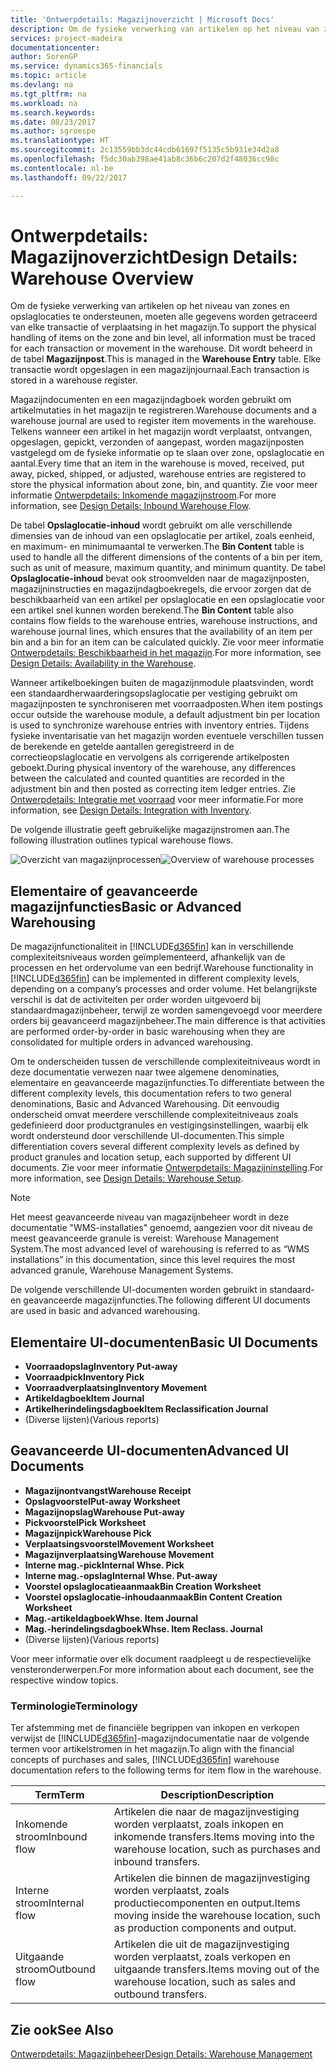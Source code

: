 ```yaml
---
title: 'Ontwerpdetails: Magazijnoverzicht | Microsoft Docs'
description: Om de fysieke verwerking van artikelen op het niveau van zones en opslaglocaties te ondersteunen, moeten alle gegevens worden getraceerd van elke transactie of verplaatsing in het magazijn. Dit wordt beheerd in de tabel **Magazijnpost**. Elke transactie wordt opgeslagen in een magazijnjournaal.
services: project-madeira
documentationcenter: 
author: SorenGP
ms.service: dynamics365-financials
ms.topic: article
ms.devlang: na
ms.tgt_pltfrm: na
ms.workload: na
ms.search.keywords: 
ms.date: 08/23/2017
ms.author: sgroespe
ms.translationtype: HT
ms.sourcegitcommit: 2c13559bb3dc44cdb61697f5135c5b931e34d2a8
ms.openlocfilehash: f5dc30ab398ae41ab8c36b6c207d2f48036cc98c
ms.contentlocale: nl-be
ms.lasthandoff: 09/22/2017

---
```

# <a name="design-details-warehouse-overview"></a><span data-ttu-id="f6999-105">Ontwerpdetails: Magazijnoverzicht</span><span class="sxs-lookup"><span data-stu-id="f6999-105">Design Details: Warehouse Overview</span></span>
<span data-ttu-id="f6999-106">Om de fysieke verwerking van artikelen op het niveau van zones en opslaglocaties te ondersteunen, moeten alle gegevens worden getraceerd van elke transactie of verplaatsing in het magazijn.</span><span class="sxs-lookup"><span data-stu-id="f6999-106">To support the physical handling of items on the zone and bin level, all information must be traced for each transaction or movement in the warehouse.</span></span> <span data-ttu-id="f6999-107">Dit wordt beheerd in de tabel **Magazijnpost**.</span><span class="sxs-lookup"><span data-stu-id="f6999-107">This is managed in the **Warehouse Entry** table.</span></span> <span data-ttu-id="f6999-108">Elke transactie wordt opgeslagen in een magazijnjournaal.</span><span class="sxs-lookup"><span data-stu-id="f6999-108">Each transaction is stored in a warehouse register.</span></span>  

<span data-ttu-id="f6999-109">Magazijndocumenten en een magazijndagboek worden gebruikt om artikelmutaties in het magazijn te registreren.</span><span class="sxs-lookup"><span data-stu-id="f6999-109">Warehouse documents and a warehouse journal are used to register item movements in the warehouse.</span></span> <span data-ttu-id="f6999-110">Telkens wanneer een artikel in het magazijn wordt verplaatst, ontvangen, opgeslagen, gepickt, verzonden of aangepast, worden magazijnposten vastgelegd om de fysieke informatie op te slaan over zone, opslaglocatie en aantal.</span><span class="sxs-lookup"><span data-stu-id="f6999-110">Every time that an item in the warehouse is moved, received, put away, picked, shipped, or adjusted, warehouse entries are registered to store the physical information about zone, bin, and quantity.</span></span> <span data-ttu-id="f6999-111">Zie voor meer informatie [Ontwerpdetails: Inkomende magazijnstroom](design-details-outbound-warehouse-flow.md).</span><span class="sxs-lookup"><span data-stu-id="f6999-111">For more information, see [Design Details: Inbound Warehouse Flow](design-details-outbound-warehouse-flow.md).</span></span>  

<span data-ttu-id="f6999-112">De tabel **Opslaglocatie-inhoud** wordt gebruikt om alle verschillende dimensies van de inhoud van een opslaglocatie per artikel, zoals eenheid, en maximum- en minimumaantal te verwerken.</span><span class="sxs-lookup"><span data-stu-id="f6999-112">The **Bin Content** table is used to handle all the different dimensions of the contents of a bin per item, such as unit of measure, maximum quantity, and minimum quantity.</span></span> <span data-ttu-id="f6999-113">De tabel **Opslaglocatie-inhoud** bevat ook stroomvelden naar de magazijnposten, magazijninstructies en magazijndagboekregels, die ervoor zorgen dat de beschikbaarheid van een artikel per opslaglocatie en een opslaglocatie voor een artikel snel kunnen worden berekend.</span><span class="sxs-lookup"><span data-stu-id="f6999-113">The **Bin Content** table also contains flow fields to the warehouse entries, warehouse instructions, and warehouse journal lines, which ensures that the availability of an item per bin and a bin for an item can be calculated quickly.</span></span> <span data-ttu-id="f6999-114">Zie voor meer informatie [Ontwerpdetails: Beschikbaarheid in het magazijn](design-details-availability-in-the-warehouse.md).</span><span class="sxs-lookup"><span data-stu-id="f6999-114">For more information, see [Design Details: Availability in the Warehouse](design-details-availability-in-the-warehouse.md).</span></span>  

<span data-ttu-id="f6999-115">Wanneer artikelboekingen buiten de magazijnmodule plaatsvinden, wordt een standaardherwaarderingsopslaglocatie per vestiging gebruikt om magazijnposten te synchroniseren met voorraadposten.</span><span class="sxs-lookup"><span data-stu-id="f6999-115">When item postings occur outside the warehouse module, a default adjustment bin per location is used to synchronize warehouse entries with inventory entries.</span></span> <span data-ttu-id="f6999-116">Tijdens fysieke inventarisatie van het magazijn worden eventuele verschillen tussen de berekende en getelde aantallen geregistreerd in de correctieopslaglocatie en vervolgens als corrigerende artikelposten geboekt.</span><span class="sxs-lookup"><span data-stu-id="f6999-116">During physical inventory of the warehouse, any differences between the calculated and counted quantities are recorded in the adjustment bin and then posted as correcting item ledger entries.</span></span> <span data-ttu-id="f6999-117">Zie [Ontwerpdetails: Integratie met voorraad](design-details-integration-with-inventory.md) voor meer informatie.</span><span class="sxs-lookup"><span data-stu-id="f6999-117">For more information, see [Design Details: Integration with Inventory](design-details-integration-with-inventory.md).</span></span>  

<span data-ttu-id="f6999-118">De volgende illustratie geeft gebruikelijke magazijnstromen aan.</span><span class="sxs-lookup"><span data-stu-id="f6999-118">The following illustration outlines typical warehouse flows.</span></span>  

<span data-ttu-id="f6999-119">![Overzicht van magazijnprocessen](media/design_details_warehouse_management_overview.png "design_details_warehouse_management_overview")</span><span class="sxs-lookup"><span data-stu-id="f6999-119">![Overview of warehouse processes](media/design_details_warehouse_management_overview.png "design_details_warehouse_management_overview")</span></span>  

## <a name="basic-or-advanced-warehousing"></a><span data-ttu-id="f6999-120">Elementaire of geavanceerde magazijnfuncties</span><span class="sxs-lookup"><span data-stu-id="f6999-120">Basic or Advanced Warehousing</span></span>  
<span data-ttu-id="f6999-121">De magazijnfunctionaliteit in [!INCLUDE[d365fin](includes/d365fin_md.md)] kan in verschillende complexiteitsniveaus worden geïmplementeerd, afhankelijk van de processen en het ordervolume van een bedrijf.</span><span class="sxs-lookup"><span data-stu-id="f6999-121">Warehouse functionality in [!INCLUDE[d365fin](includes/d365fin_md.md)] can be implemented in different complexity levels, depending on a company’s processes and order volume.</span></span> <span data-ttu-id="f6999-122">Het belangrijkste verschil is dat de activiteiten per order worden uitgevoerd bij standaardmagazijnbeheer, terwijl ze worden samengevoegd voor meerdere orders bij geavanceerd magazijnbeheer.</span><span class="sxs-lookup"><span data-stu-id="f6999-122">The main difference is that activities are performed order-by-order in basic warehousing when they are consolidated for multiple orders in advanced warehousing.</span></span>  

 <span data-ttu-id="f6999-123">Om te onderscheiden tussen de verschillende complexiteitniveaus wordt in deze documentatie verwezen naar twee algemene denominaties, elementaire en geavanceerde magazijnfuncties.</span><span class="sxs-lookup"><span data-stu-id="f6999-123">To differentiate between the different complexity levels, this documentation refers to two general denominations, Basic and Advanced Warehousing.</span></span> <span data-ttu-id="f6999-124">Dit eenvoudig onderscheid omvat meerdere verschillende complexiteitniveaus zoals gedefinieerd door productgranules en vestigingsinstellingen, waarbij elk wordt ondersteund door verschillende UI-documenten.</span><span class="sxs-lookup"><span data-stu-id="f6999-124">This simple differentiation covers several different complexity levels as defined by product granules and location setup, each supported by different UI documents.</span></span> <span data-ttu-id="f6999-125">Zie voor meer informatie [Ontwerpdetails: Magazijninstelling](design-details-warehouse-setup.md).</span><span class="sxs-lookup"><span data-stu-id="f6999-125">For more information, see [Design Details: Warehouse Setup](design-details-warehouse-setup.md).</span></span>  

> [!NOTE]  
>  <span data-ttu-id="f6999-126">Het meest geavanceerde niveau van magazijnbeheer wordt in deze documentatie "WMS-installaties" genoemd, aangezien voor dit niveau de meest geavanceerde granule is vereist: Warehouse Management System.</span><span class="sxs-lookup"><span data-stu-id="f6999-126">The most advanced level of warehousing is referred to as “WMS installations” in this documentation, since this level requires the most advanced granule, Warehouse Management Systems.</span></span>  

 <span data-ttu-id="f6999-127">De volgende verschillende UI-documenten worden gebruikt in standaard- en geavanceerde magazijnfuncties.</span><span class="sxs-lookup"><span data-stu-id="f6999-127">The following different UI documents are used in basic and advanced warehousing.</span></span>  

## <a name="basic-ui-documents"></a><span data-ttu-id="f6999-128">Elementaire UI-documenten</span><span class="sxs-lookup"><span data-stu-id="f6999-128">Basic UI Documents</span></span>  

-   <span data-ttu-id="f6999-129">**Voorraadopslag**</span><span class="sxs-lookup"><span data-stu-id="f6999-129">**Inventory Put-away**</span></span>  
-   <span data-ttu-id="f6999-130">**Voorraadpick**</span><span class="sxs-lookup"><span data-stu-id="f6999-130">**Inventory Pick**</span></span>  
-   <span data-ttu-id="f6999-131">**Voorraadverplaatsing**</span><span class="sxs-lookup"><span data-stu-id="f6999-131">**Inventory Movement**</span></span>  
-   <span data-ttu-id="f6999-132">**Artikeldagboek**</span><span class="sxs-lookup"><span data-stu-id="f6999-132">**Item Journal**</span></span>  
-   <span data-ttu-id="f6999-133">**Artikelherindelingsdagboek**</span><span class="sxs-lookup"><span data-stu-id="f6999-133">**Item Reclassification Journal**</span></span>  
-   <span data-ttu-id="f6999-134">(Diverse lijsten)</span><span class="sxs-lookup"><span data-stu-id="f6999-134">(Various reports)</span></span>  

## <a name="advanced-ui-documents"></a><span data-ttu-id="f6999-135">Geavanceerde UI-documenten</span><span class="sxs-lookup"><span data-stu-id="f6999-135">Advanced UI Documents</span></span>  

-   <span data-ttu-id="f6999-136">**Magazijnontvangst**</span><span class="sxs-lookup"><span data-stu-id="f6999-136">**Warehouse Receipt**</span></span>  
-   <span data-ttu-id="f6999-137">**Opslagvoorstel**</span><span class="sxs-lookup"><span data-stu-id="f6999-137">**Put-away Worksheet**</span></span>  
-   <span data-ttu-id="f6999-138">**Magazijnopslag**</span><span class="sxs-lookup"><span data-stu-id="f6999-138">**Warehouse Put-away**</span></span>  
-   <span data-ttu-id="f6999-139">**Pickvoorstel**</span><span class="sxs-lookup"><span data-stu-id="f6999-139">**Pick Worksheet**</span></span>  
-   <span data-ttu-id="f6999-140">**Magazijnpick**</span><span class="sxs-lookup"><span data-stu-id="f6999-140">**Warehouse Pick**</span></span>  
-   <span data-ttu-id="f6999-141">**Verplaatsingsvoorstel**</span><span class="sxs-lookup"><span data-stu-id="f6999-141">**Movement Worksheet**</span></span>  
-   <span data-ttu-id="f6999-142">**Magazijnverplaatsing**</span><span class="sxs-lookup"><span data-stu-id="f6999-142">**Warehouse Movement**</span></span>  
-   <span data-ttu-id="f6999-143">**Interne mag.-pick**</span><span class="sxs-lookup"><span data-stu-id="f6999-143">**Internal Whse. Pick**</span></span>  
-   <span data-ttu-id="f6999-144">**Interne mag.-opslag**</span><span class="sxs-lookup"><span data-stu-id="f6999-144">**Internal Whse. Put-away**</span></span>  
-   <span data-ttu-id="f6999-145">**Voorstel opslaglocatieaanmaak**</span><span class="sxs-lookup"><span data-stu-id="f6999-145">**Bin Creation Worksheet**</span></span>  
-   <span data-ttu-id="f6999-146">**Voorstel opslaglocatie-inhoudaanmaak**</span><span class="sxs-lookup"><span data-stu-id="f6999-146">**Bin Content Creation Worksheet**</span></span>  
-   <span data-ttu-id="f6999-147">**Mag.-artikeldagboek**</span><span class="sxs-lookup"><span data-stu-id="f6999-147">**Whse. Item Journal**</span></span>  
-   <span data-ttu-id="f6999-148">**Mag.-herindelingsdagboek**</span><span class="sxs-lookup"><span data-stu-id="f6999-148">**Whse. Item Reclass. Journal**</span></span>  
-   <span data-ttu-id="f6999-149">(Diverse lijsten)</span><span class="sxs-lookup"><span data-stu-id="f6999-149">(Various reports)</span></span>  

<span data-ttu-id="f6999-150">Voor meer informatie over elk document raadpleegt u de respectievelijke vensteronderwerpen.</span><span class="sxs-lookup"><span data-stu-id="f6999-150">For more information about each document, see the respective window topics.</span></span>  

### <a name="terminology"></a><span data-ttu-id="f6999-151">Terminologie</span><span class="sxs-lookup"><span data-stu-id="f6999-151">Terminology</span></span>  
<span data-ttu-id="f6999-152">Ter afstemming met de financiële begrippen van inkopen en verkopen verwijst de [!INCLUDE[d365fin](includes/d365fin_md.md)]-magazijndocumentatie naar de volgende termen voor artikelstromen in het magazijn.</span><span class="sxs-lookup"><span data-stu-id="f6999-152">To align with the financial concepts of purchases and sales, [!INCLUDE[d365fin](includes/d365fin_md.md)] warehouse documentation refers to the following terms for item flow in the warehouse.</span></span>  

|<span data-ttu-id="f6999-153">Term</span><span class="sxs-lookup"><span data-stu-id="f6999-153">Term</span></span>|<span data-ttu-id="f6999-154">Description</span><span class="sxs-lookup"><span data-stu-id="f6999-154">Description</span></span>|  
|----------|---------------------------------------|  
|<span data-ttu-id="f6999-155">Inkomende stroom</span><span class="sxs-lookup"><span data-stu-id="f6999-155">Inbound flow</span></span>|<span data-ttu-id="f6999-156">Artikelen die naar de magazijnvestiging worden verplaatst, zoals inkopen en inkomende transfers.</span><span class="sxs-lookup"><span data-stu-id="f6999-156">Items moving into the warehouse location, such as purchases and inbound transfers.</span></span>|  
|<span data-ttu-id="f6999-157">Interne stroom</span><span class="sxs-lookup"><span data-stu-id="f6999-157">Internal flow</span></span>|<span data-ttu-id="f6999-158">Artikelen die binnen de magazijnvestiging worden verplaatst, zoals productiecomponenten en output.</span><span class="sxs-lookup"><span data-stu-id="f6999-158">Items moving inside the warehouse location, such as production components and output.</span></span>|  
|<span data-ttu-id="f6999-159">Uitgaande stroom</span><span class="sxs-lookup"><span data-stu-id="f6999-159">Outbound flow</span></span>|<span data-ttu-id="f6999-160">Artikelen die uit de magazijnvestiging worden verplaatst, zoals verkopen en uitgaande transfers.</span><span class="sxs-lookup"><span data-stu-id="f6999-160">Items moving out of the warehouse location, such as sales and outbound transfers.</span></span>|  

## <a name="see-also"></a><span data-ttu-id="f6999-161">Zie ook</span><span class="sxs-lookup"><span data-stu-id="f6999-161">See Also</span></span>  
 [<span data-ttu-id="f6999-162">Ontwerpdetails: Magazijnbeheer</span><span class="sxs-lookup"><span data-stu-id="f6999-162">Design Details: Warehouse Management</span></span>](design-details-warehouse-management.md)

